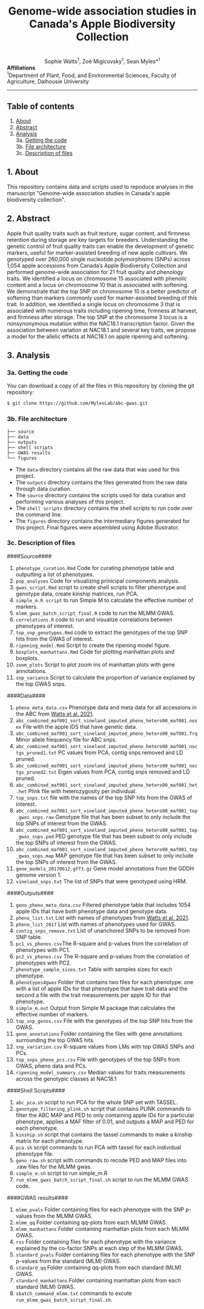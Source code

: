 <div align="center">
    <h1>Genome-wide association studies in Canada's Apple Biodiversity Collection</h1>
    <br />
    Sophie Watts<sup>1</sup>, ‪Zoë Migicovsky<sup>1</sup>, Sean Myles*<sup>1</sup>
    <br />
</div>
<b>Affiliations</b><br />
<sup>1</sup>Department of Plant, Food, and Environmental Sciences, Faculty of Agriculture, Dalhousie University

---

## Table of contents

1. [About](#1-about) </br>
2. [Abstract](#2-abstract) </br>
3. [Analysis](#3-analysis) </br>
3a. [Getting the code](#3a-getting-the-code) <br />
3b. [File architecture](#3b-file-architecture) <br />
3c. [Description of files](#3c-description-of-files) <br />

## 1. About
This repository contains data and scripts used to repoduce analyses in the manuscript "Genome-wide association studies in Canada's apple biodiversity collection".

## 2. Abstract
Apple fruit quality traits such as fruit texture, sugar content, and firmness retention during storage are key targets for breeders. Understanding the genetic control of fruit quality traits can enable the development of genetic markers, useful for marker-assisted breeding of new apple cultivars. We genotyped over 260,000 single nucleotide polymorphisms (SNPs) across 1,054 apple accessions from Canada’s Apple Biodiversity Collection and performed genome-wide association for 21 fruit quality and phenology traits. We identified a locus on chromosome 15 associated with phenolic content and a locus on chromosome 10 that is associated with softening. We demonstrate that the top SNP on chromosome 10 is a better predictor of softening than markers commonly used for marker-assisted breeding of this trait. In addition, we identified a single locus on chromosome 3 that is associated with numerous traits including ripening time, firmness at harvest, and firmness after storage. The top SNP at the chromosome 3 locus is a nonsynonymous mutation within the NAC18.1 transcription factor. Given the association between variation at NAC18.1 and several key traits, we propose a model for the allelic effects at NAC18.1 on apple ripening and softening.


## 3. Analysis

### 3a. Getting the code

You can download a copy of all the files in this repository by cloning the git repository:

```sh
$ git clone https://github.com/MylesLab/abc-gwas.git
```


### 3b. File architecture

```
├── source
├── data
├── outputs
├── shell scripts
├── GWAS results
└── figures
```

- The `data` directory contains all the raw data that was used for this project.
- The `outputs` directory contains the files generated from the raw data through data curation.
- The `source` directory contains the scripts used for data curation and performing various analyses of this project.
- The `shell scripts` directory contains the shell scripts to run code over the command line.
- The `figures` directory contains the intermediary figures generated for this project. Final figures were assembled using Adobe Illustrator. 


### 3c. Description of files

####Source####

1. `phenotype_curation.Rmd` Code for curating phenotype table and outputting a list of phenotypes.
2. `pop_analyses` Code for visualizing prinicipal components analysis.
3. `gwas_script.Rmd` script to create shell scripts to filter phenotype and genotype data, create kinship matrices, run PCA.
4. `simple_m.R script` to run Simple M to calculate the effective number of markers.
5. `mlmm_gwas_batch_script_final.R` code to run the MLMM GWAS.
6. `correlations.R` code to run and visualize correlations between phenotypes of interest.
7. `top_snp_genotypes.Rmd` code to extract the genotypes of the top SNP hits from the GWAS of interest.  
8. `ripening_model.Rmd` Script to create the ripening model figure.
9. `boxplots_manhattans.Rmd` Code for plotting manhattan plots and boxplots.
10. `zoom_plots` Script to plot zoom ins of manhattan plots with gene annotations.
11. `snp_variance` Script to calculate the proportion of variance explained by the top GWAS snps.


####Data####

1. `pheno_meta_data.csv` Phenotype data and meta data for all accessions in the ABC from [Watts et al. 2021](https://nph.onlinelibrary.wiley.com/doi/full/10.1002/ppp3.10211).
2. `abc_combined_maf001_sort_vineland_imputed_pheno_hetero90_maf001.nosex` File with the apple IDS that have genetic data.
3. `abc_combined_maf001_sort_vineland_imputed_pheno_hetero90_maf001.frq` Minor allele frequency file for ABC snps.
4. `abc_combined_maf001_sort_vineland_imputed_pheno_hetero90_maf001_noctgs_pruned1.txt` PC values from PCA, contig snps removed and LD pruned.
5. `abc_combined_maf001_sort_vineland_imputed_pheno_hetero90_maf001_noctgs_pruned2.txt` Eigen values from PCA, contig snps removed and LD pruned.
6. `abc_combined_maf001_sort_vineland_imputed_pheno_hetero90_maf001_het.het` Plink file with heterozygosity per individual.
7. `top_snps.txt` file with the names of the top SNP hits from the GWAS of interest.
8. `abc_combined_maf001_sort_vineland_imputed_pheno_hetero90_maf001_top_gwas_snps.raw` Genotype file that has been subset to only include the top SNPs of interest from the GWAS.
9. `abc_combined_maf001_sort_vineland_imputed_pheno_hetero90_maf001_top_gwas_snps.ped` PED genotype file that has been subset to only include the top SNPs of interest from the GWAS.
10. `abc_combined_maf001_sort_vineland_imputed_pheno_hetero90_maf001_top_gwas_snps.map` MAP genotype file that has been subset to only include the top SNPs of interest from the GWAS.
11. `gene_models_20170612.gff3.gz` Gene model annotations from the GDDH genome version 1.
12. `vineland_snps.txt` The list of SNPs that were genotyped using HRM.

####Outputs####

1. `geno_pheno_meta_data.csv` Filtered phenotype table that includes 1054 apple IDs that have both phenotype data and genotype data.
2. `pheno_list.txt` List with names of phenotypes from [Watts et al. 2021](https://nph.onlinelibrary.wiley.com/doi/full/10.1002/ppp3.10211).
3. `pheno_list_2017` List with names of phenotypes used for GWAS.
3. `contig_snps_remove.txt` List of unanchored SNPs to be removed from SNP table.
4. `pc1_vs_phenos.csv`The R-square and p-values from the correlation of phenotypes with PC1.
5. `pc2_vs_phenos.csv` The R-square and p-values from the correlation of phenotypes with PC2.
6. `phenotype_sample_sizes.txt` Table with samples sizes for each phenotype.
7. `phenotypes4gwas` Folder that contains two files for each phenotype: one with a list of apple IDs for that phenotype that have trait data and the second a file with the trait measurements per apple ID for that phenotype.
8. `simple_m.out` Output from Simple M package that calculates the effective number of markers.
9. `top_snp_genos.csv` File with the genotypes of the top SNP hits from the GWAS.
10. `gene_annotations` Folder containing the files with gene annotations surrounding the top GWAS hits.
11. `snp_variation.csv` R-square values from LMs with top GWAS SNPs and PCs.
12. `top_snps_pheno_pcs.csv` File with genotypes of the top SNPs from GWAS, pheno data and PCs.
13. `ripening_model_summary.csv` Median values for traits measurements across the genotypic classes at NAC18.1


####Shell Scripts####

1. `abc_pca.sh` script to run PCA for the whole SNP set with TASSEL.
2. `genotype_filtering_plink.sh` script that contains PLINK commands to filter the ABC MAP and PED to only containing apple IDs for a particular phenotype, applies a MAF filter of 0.01, and outputs a MAP and PED for each phenotype.
2. `kinship.sh` script that contains the tassel commands to make a kinship matrix for each phenotype.
3. `pca.sh` script commands to run PCA with tassel for each individual phenotype file.
5. `geno_raw.sh` script with commands to recode PED and MAP files into .raw files for the MLMM gwas.
6. `simple_m.sh` script to run simple_m.R
7. `run_mlmm_gwas_batch_script_final.sh` script to run the MLMM GWAS code.


####GWAS results####

1. `mlmm_pvals` Folder containing files for each phenotype with the SNP p-values from the MLMM GWAS.
2. `mlmm_qq` Folder containing qq-plots from each MLMM GWAS.
3. `mlmm_manhattans` Folder containing manhattan plots from each MLMM GWAS.
4. `rss` Folder containing files for each phenotype with the variance explained by the co-factor SNPs at each step of the MLMM GWAS.
5. `standard_pvals` Folder containing files for each phenotype with the SNP p-values from the standard (MLM) GWAS.
5. `standard_qq` Folder containing qq-plots from each standard (MLM) GWAS.
6. `standard_manhattans` Folder containing manhattan plots from each standard (MLM) GWAS.
7. `sbatch_command_mlmm.txt` commands to excute `run_mlmm_gwas_batch_script_final.sh`.









